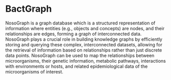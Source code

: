 # BactGraph
NosoGraph is a graph database which is a structured representation of information where entities (e.g., objects and concepts) are nodes, and their relationships are edges, forming a graph of interconnected data. NosoGraph plays a crucial role in building knowledge graphs by efficiently storing and querying these complex, interconnected datasets, allowing for the retrieval of information based on relationships rather than just discrete data points. NosoGraph can be used to map the relationships between microorganisms, their genetic information, metabolic pathways, interactions with environments or hosts, and related epidemiological data of the microorganisms of interest.
